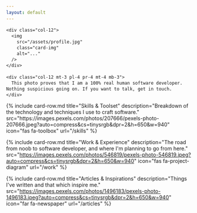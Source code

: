 ```yaml
---
layout: default
---
```


<div class="col-12 col-md-6">

  <div class="row mb-3">

    <div class="col-12">
      <img
        src="/assets/profile.jpg"
        class="card-img"
        alt="..."
      />
    </div>

    <div class="col-12 mt-3 pl-4 pr-4 mt-4 mb-3">
      This photo proves that I am a 100% real human software developer. Nothing suspicious going on. If you want to talk, get in touch.
    </div>
  </div>

</div>

<div class="col-12 col-md-6">
  {% include
     card-row.md
     title="Skills & Toolset"
     description="Breakdown of the technology and techniques I use to craft software."
     src="https://images.pexels.com/photos/207666/pexels-photo-207666.jpeg?auto=compress&cs=tinysrgb&dpr=2&h=650&w=940"
     icon="fas fa-toolbox"
     url="/skills"
  %}

  {% include
     card-row.md
     title="Work & Experience"
     description="The road from noob to software developer, and where I'm planning to go from here."
     src="https://images.pexels.com/photos/546819/pexels-photo-546819.jpeg?auto=compress&cs=tinysrgb&dpr=2&h=650&w=940"
     icon="fas fa-project-diagram"
     url="/work"
  %}

  {% include
     card-row.md
     title="Articles & Inspirations"
     description="Things I've written and that which inspire me."
     src="https://images.pexels.com/photos/1496183/pexels-photo-1496183.jpeg?auto=compress&cs=tinysrgb&dpr=2&h=650&w=940"
     icon="far fa-newspaper"
     url="/articles"
  %}
</div>
